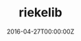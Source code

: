 ---
title: riekelib
summary: A collection of functions I use regularly.
weight: 30
tags:
- Demo
- Deep Learning
date: "2016-04-27T00:00:00Z"

# Optional external URL for project (replaces project detail page).
external_link: https://github.com/markjrieke/riekelib

image:
  caption: Photo by Toa Heftiba on Unsplash
  focal_point: Smart
---